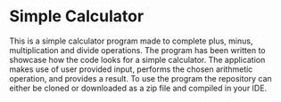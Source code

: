 # Simple Calculator

This is a simple calculator program made to complete plus, minus, multiplication and divide operations. The program has been written to showcase how the code looks for a simple calculator. The application makes use of user provided input, performs the chosen arithmetic operation, and provides a result. To use the program the repository can either be cloned or downloaded as a zip file and compiled in your IDE.
